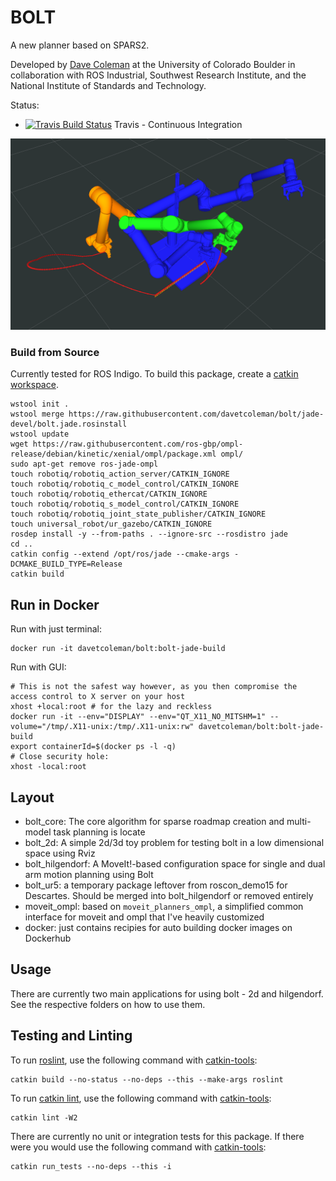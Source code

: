 # BOLT

A new planner based on SPARS2.

Developed by [Dave Coleman](http://dav.ee/) at the University of Colorado Boulder in collaboration with ROS Industrial, Southwest Research Institute, and the National Institute of Standards and Technology.

Status:

 * [![Travis Build Status](https://travis-ci.org/davetcoleman/bolt.svg)](https://travis-ci.org/davetcoleman/bolt) Travis - Continuous Integration

![](bolt_hilgendorf/resources/screenshot.png)

### Build from Source

Currently tested for ROS Indigo. To build this package, create a [catkin workspace](http://wiki.ros.org/catkin/Tutorials/create_a_workspace).

    wstool init .
    wstool merge https://raw.githubusercontent.com/davetcoleman/bolt/jade-devel/bolt.jade.rosinstall
    wstool update
    wget https://raw.githubusercontent.com/ros-gbp/ompl-release/debian/kinetic/xenial/ompl/package.xml ompl/
    sudo apt-get remove ros-jade-ompl
    touch robotiq/robotiq_action_server/CATKIN_IGNORE
    touch robotiq/robotiq_c_model_control/CATKIN_IGNORE
    touch robotiq/robotiq_ethercat/CATKIN_IGNORE
    touch robotiq/robotiq_s_model_control/CATKIN_IGNORE
    touch robotiq/robotiq_joint_state_publisher/CATKIN_IGNORE
    touch universal_robot/ur_gazebo/CATKIN_IGNORE
    rosdep install -y --from-paths . --ignore-src --rosdistro jade
    cd ..
    catkin config --extend /opt/ros/jade --cmake-args -DCMAKE_BUILD_TYPE=Release
    catkin build

## Run in Docker

Run with just terminal:

    docker run -it davetcoleman/bolt:bolt-jade-build

Run with GUI:

    # This is not the safest way however, as you then compromise the access control to X server on your host
    xhost +local:root # for the lazy and reckless
    docker run -it --env="DISPLAY" --env="QT_X11_NO_MITSHM=1" --volume="/tmp/.X11-unix:/tmp/.X11-unix:rw" davetcoleman/bolt:bolt-jade-build
    export containerId=$(docker ps -l -q)
    # Close security hole:
    xhost -local:root

## Layout

- bolt_core: The core algorithm for sparse roadmap creation and multi-model task planning is locate
- bolt_2d: A simple 2d/3d toy problem for testing bolt in a low dimensional space using Rviz
- bolt_hilgendorf: A MoveIt!-based configuration space for single and dual arm motion planning using Bolt
- bolt_ur5: a temporary package leftover from roscon_demo15 for Descartes. Should be merged into bolt\_hilgendorf or removed entirely
- moveit_ompl: based on ``moveit_planners_ompl``, a simplified common interface for moveit and ompl that I've heavily customized
- docker: just contains recipies for auto building docker images on Dockerhub

## Usage

There are currently two main applications for using bolt - 2d and hilgendorf. See the respective folders on how to use them.

## Testing and Linting

To run [roslint](http://wiki.ros.org/roslint), use the following command with [catkin-tools](https://catkin-tools.readthedocs.org/):

    catkin build --no-status --no-deps --this --make-args roslint

To run [catkin lint](https://pypi.python.org/pypi/catkin_lint), use the following command with [catkin-tools](https://catkin-tools.readthedocs.org/):

    catkin lint -W2

There are currently no unit or integration tests for this package. If there were you would use the following command with [catkin-tools](https://catkin-tools.readthedocs.org/):

    catkin run_tests --no-deps --this -i
